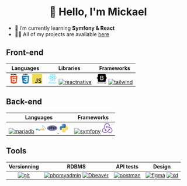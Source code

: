 <h1 align="center">👋 Hello, I'm Mickael</h1>

- 🌱 I’m currently learning **Symfony & React**
- 👨‍💻 All of my projects are available [here](https://github.com/MiKL5/home)

## **Front-end**

| Languages | Libraries | Frameworks |  
|:-:|:-:|:-:|  
| <a href="https://MiKL5.github.io/afpaDev/projets/jarditouHTML" target="_blank" rel="noreferrer"><img src="https://raw.githubusercontent.com/devicons/devicon/master/icons/html5/html5-original-wordmark.svg" title="html5" alt="html5" width="28" height="28"/></a> <a href="https://MiKL5.github.io/afpaDev/projets/jarditouCSS" target="_blank" rel="noreferrer"><img src="https://raw.githubusercontent.com/devicons/devicon/master/icons/css3/css3-original-wordmark.svg" title="css3" alt="css3" width="28" height="28"/></a> <a href="https://mikl5.github.io/Snake/" target="_blank" rel="noreferrer"><img src="https://raw.githubusercontent.com/devicons/devicon/master/icons/javascript/javascript-original.svg" title="Javascript" alt="javascript" width="28" height="28"/></a> | <a href="https://github.com/MiKL5/React" target="_blank" rel="noreferrer"><img src="https://raw.githubusercontent.com/devicons/devicon/master/icons/react/react-original-wordmark.svg" title="Reactjs" alt="react" width="28" height="auto"/></a> <a href="https://reactnative.dev/" target="_blank" rel="noreferrer"><img src="https://reactnative.dev/img/header_logo.svg" title="React native" alt="reactnative" width="28" height="auto"/></a> | <a href="https://github.com/MiKL5/afpaDev" target="_blank" rel="noreferrer"><img src="https://raw.githubusercontent.com/devicons/devicon/master/icons/bootstrap/bootstrap-plain-wordmark.svg" title="Bootstrop" alt="bootstrap" width="28" height="auto"/></a> <a href="https://tailwindcss.com/" target="_blank" rel="noreferrer"><img src="https://www.vectorlogo.zone/logos/tailwindcss/tailwindcss-icon.svg" title="Tailwind" alt="tailwind" width="28" height="auto"/></a>

## **Back-end**

| Languages | Frameworks |  
|:-:|:-:|  
| <a href="https://github.com/MiKL5/afpaDev" target="_blank" rel="noreferrer"><img src="https://www.vectorlogo.zone/logos/mariadb/mariadb-icon.svg" title="MariaDB" alt="mariadb" width="28" height="auto"/></a> <a href="https://www.mysql.com/" target="_blank" rel="noreferrer"><img src="https://raw.githubusercontent.com/devicons/devicon/master/icons/mysql/mysql-original-wordmark.svg" title="MySQL" alt="mysql" width="28" height="auto"></a>  <a href="https://github.com/MiKL5/afpaDev" target="_blank" rel="noreferrer"><img src="https://raw.githubusercontent.com/devicons/devicon/master/icons/php/php-original.svg" title="PHP" alt="php" width="28" height="auto"/> </a><a href="https://github.com/MiKL5/Python" target="_blank" rel="noreferrer"><img src="https://raw.githubusercontent.com/devicons/devicon/master/icons/python/python-original.svg" title="Python" alt="python" width="28" height="auto"/></a> | <a href="https://github.com/MiKL5/afpaDevSymfony" target="_blank" rel="noreferrer"><img src="https://symfony.com/logos/symfony_black_03.svg" title="Symfony" alt="symfony" width="28" height="auto"/></a> <a href="https://github.com/MiKL5/React" target="_blank" rel="noreferrer"><img src="https://raw.githubusercontent.com/devicons/devicon/master/icons/redux/redux-original.svg" title="Redux" alt="redux" width="28" height="auto"/> </a> |
## **Tools**

| Versionning | RDBMS | API tests | Design |  
|:-:|:-:|:-:|:-:|  
|<a href="https://git-scm.com/" target="_blank" rel="noreferrer"><img src="https://www.vectorlogo.zone/logos/git-scm/git-scm-icon.svg" title="Git" alt="git" width="28" height="auto"/></a> | <a href="https://github.com/MiKL5/afpaDev" target="_blank" rel="noreferrer"><img src="https://upload.wikimedia.org/wikipedia/commons/4/4f/PhpMyAdmin_logo.svg" title="PHP My Admin" alt="phpmyadmin" width="28" height="auto"/></a> <a href=""><img src="https://dbeaver.io/wp-content/uploads/2015/09/beaver-head.png" title="DBeaver" alt="Dbeaver" width=28 height=auto></a> | <a href="https://postman.com" target="_blank" rel="noreferrer"><img src="https://www.vectorlogo.zone/logos/getpostman/getpostman-icon.svg" title="Postman" alt="postman" width="28" height="auto"/></a> | <a href="https://www.figma.com/" target="_blank" rel="noreferrer"> <img src="https://www.vectorlogo.zone/logos/figma/figma-icon.svg" title="Figma" alt="figma" width="28" height="auto"/></a> <a href="https://www.adobe.com/products/xd.html" target="_blank" rel="noreferrer"><img src="https://cdn.worldvectorlogo.com/logos/adobe-xd.svg" title="Adobe XD" alt="xd" width="28" height="auto"/></a> |